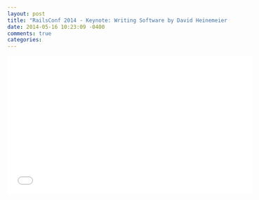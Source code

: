 ```yaml
---
layout: post
title: "RailsConf 2014 - Keynote: Writing Software by David Heinemeier Hansson"
date: 2014-05-16 10:23:09 -0400
comments: true
categories: 
---
```


<iframe width="560" height="315" src="//www.youtube.com/embed/9LfmrkyP81M" frameborder="0" allowfullscreen></iframe>

